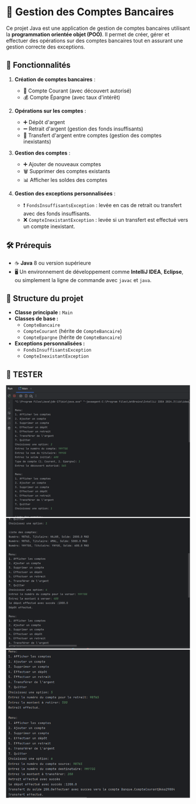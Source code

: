 # 🚀 Gestion des Comptes Bancaires

Ce projet Java est une application de gestion de comptes bancaires utilisant la **programmation orientée objet (POO)**. Il permet de créer, gérer et effectuer des opérations sur des comptes bancaires tout en assurant une gestion correcte des exceptions.

## 🌟 Fonctionnalités

1. **Création de comptes bancaires** :
    - 🏦 Compte Courant (avec découvert autorisé)
    - 💰 Compte Épargne (avec taux d'intérêt)

2. **Opérations sur les comptes** :
    - ➕ Dépôt d'argent
    - ➖ Retrait d'argent (gestion des fonds insuffisants)
    - 🔄 Transfert d'argent entre comptes (gestion des comptes inexistants)

3. **Gestion des comptes** :
    - ➕ Ajouter de nouveaux comptes
    - 🗑️ Supprimer des comptes existants
    - 📊 Afficher les soldes des comptes

4. **Gestion des exceptions personnalisées** :
    - ❗ `FondsInsuffisantsException` : levée en cas de retrait ou transfert avec des fonds insuffisants.
    - ❌ `CompteInexistantException` : levée si un transfert est effectué vers un compte inexistant.

## 🛠️ Prérequis

- ☕ **Java** 8 ou version supérieure
- 🖥️ Un environnement de développement comme **IntelliJ IDEA**, **Eclipse**, ou simplement la ligne de commande avec `javac` et `java`.

## 📂 Structure du projet

- **Classe principale :** `Main`
- **Classes de base :**
    - `CompteBancaire`
    - `CompteCourant` (hérite de `CompteBancaire`)
    - `CompteEpargne` (hérite de `CompteBancaire`)
- **Exceptions personnalisées :**
    - `FondsInsuffisantsException`
    - `CompteInexistantException`

## 🚦 TESTER
<img src="Captures/C1.PNG">
<img src="Captures/C2.PNG">
<img src="Captures/C3.PNG">

